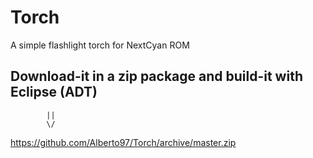 Torch
=====

A simple flashlight torch for NextCyan ROM

Download-it in a zip package and build-it with Eclipse (ADT)
----------------------------
            ||       
            \/  
https://github.com/Alberto97/Torch/archive/master.zip
